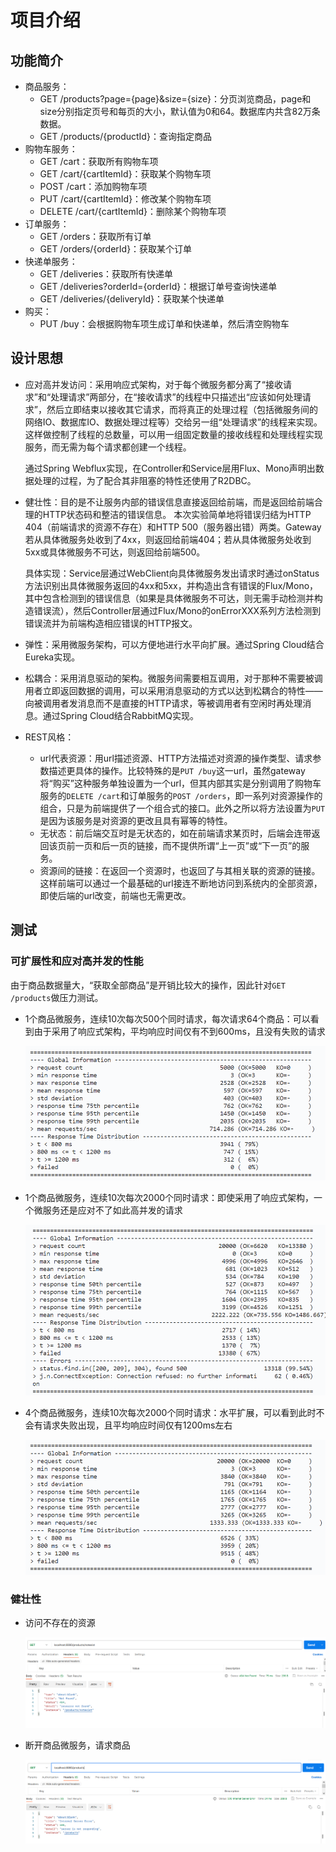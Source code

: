 # 项目介绍

## 功能简介

- 商品服务：
  - GET /products?page={page}&size={size}：分页浏览商品，page和size分别指定页号和每页的大小，默认值为0和64。数据库内共含82万条数据。
  - GET /products/{productId}：查询指定商品
- 购物车服务：
  - GET /cart：获取所有购物车项
  - GET /cart/{cartItemId}：获取某个购物车项
  - POST /cart：添加购物车项
  - PUT /cart/{cartItemId}：修改某个购物车项
  - DELETE /cart/{cartItemId}：删除某个购物车项
- 订单服务：
  - GET /orders：获取所有订单
  - GET /orders/{orderId}：获取某个订单
- 快递单服务：
  - GET /deliveries：获取所有快递单
  - GET /deliveries?orderId={orderId}：根据订单号查询快递单
  - GET /deliveries/{deliveryId}：获取某个快递单
- 购买：
  - PUT /buy：会根据购物车项生成订单和快递单，然后清空购物车

## 设计思想

- 应对高并发访问：采用响应式架构，对于每个微服务都分离了“接收请求”和“处理请求”两部分，在“接收请求”的线程中只描述出“应该如何处理请求”，然后立即结束以接收其它请求，而将真正的处理过程（包括微服务间的网络IO、数据库IO、数据处理过程等）交给另一组“处理请求”的线程来实现。这样做控制了线程的总数量，可以用一组固定数量的接收线程和处理线程实现服务，而无需为每个请求都创建一个线程。

  通过Spring Webflux实现，在Controller和Service层用Flux、Mono声明出数据处理的过程，为了配合其非阻塞的特性还使用了R2DBC。

- 健壮性：目的是不让服务内部的错误信息直接返回给前端，而是返回给前端合理的HTTP状态码和整洁的错误信息。 本次实验简单地将错误归结为HTTP 404（前端请求的资源不存在）和HTTP 500（服务器出错）两类。Gateway若从具体微服务处收到了4xx，则返回给前端404；若从具体微服务处收到5xx或具体微服务不可达，则返回给前端500。

  具体实现：Service层通过WebClient向具体微服务发出请求时通过onStatus方法识别出具体微服务返回的4xx和5xx，并构造出含有错误的Flux/Mono，其中包含检测到的错误信息（如果是具体微服务不可达，则无需手动检测并构造错误流），然后Controller层通过Flux/Mono的onErrorXXX系列方法检测到错误流并为前端构造相应错误的HTTP报文。

- 弹性：采用微服务架构，可以方便地进行水平向扩展。通过Spring Cloud结合Eureka实现。

- 松耦合：采用消息驱动的架构。微服务间需要相互调用，对于那种不需要被调用者立即返回数据的调用，可以采用消息驱动的方式以达到松耦合的特性——向被调用者发消息而不是直接的HTTP请求，等被调用者有空闲时再处理消息。通过Spring Cloud结合RabbitMQ实现。

- REST风格：

  - url代表资源：用url描述资源、HTTP方法描述对资源的操作类型、请求参数描述更具体的操作。比较特殊的是`PUT /buy`这一url，虽然gateway将“购买”这种服务单独设置为一个url，但其内部其实是分别调用了购物车服务的`DELETE /cart`和订单服务的`POST /orders`，即一系列对资源操作的组合，只是为前端提供了一个组合式的接口。此外之所以将方法设置为`PUT`是因为该服务是对资源的更改且具有幂等的特性。
  - 无状态：前后端交互时是无状态的，如在前端请求某页时，后端会连带返回该页前一页和后一页的链接，而不提供所谓“上一页”或“下一页”的服务。
  - 资源间的链接：在返回一个资源时，也返回了与其相关联的资源的链接。这样前端可以通过一个最基础的url接连不断地访问到系统内的全部资源，即使后端的url改变，前端也无需更改。

## 测试

### 可扩展性和应对高并发的性能

由于商品数据量大，“获取全部商品”是开销比较大的操作，因此针对`GET /products`做压力测试。

- 1个商品微服务，连续10次每次500个同时请求，每次请求64个商品：可以看到由于采用了响应式架构，平均响应时间仅有不到600ms，且没有失败的请求

  ![](实验结果/1x500x10.png)

- 1个商品微服务，连续10次每次2000个同时请求：即使采用了响应式架构，一个微服务还是应对不了如此高并发的请求

  ![](实验结果/1x2000x10.png)

- 4个商品微服务，连续10次每次2000个同时请求：水平扩展，可以看到此时不会有请求失败出现，且平均响应时间仅有1200ms左右

	![](实验结果/4x2000x10.png)


### 健壮性

- 访问不存在的资源

  ![](实验结果/不存在的资源.png)

- 断开商品微服务，请求商品

  ![](./实验结果/微服务断开.png)
